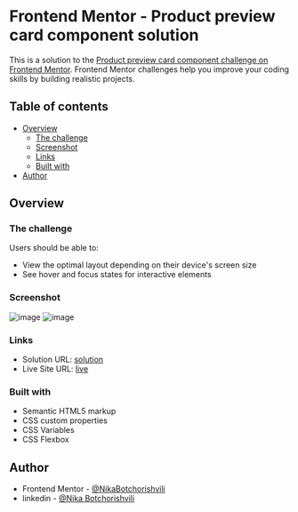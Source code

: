 # Frontend Mentor - Product preview card component solution

This is a solution to the [Product preview card component challenge on Frontend Mentor](https://www.frontendmentor.io/challenges/product-preview-card-component-GO7UmttRfa). Frontend Mentor challenges help you improve your coding skills by building realistic projects. 

## Table of contents

- [Overview](#overview)
  - [The challenge](#the-challenge)
  - [Screenshot](#screenshot)
  - [Links](#links)
  - [Built with](#built-with)
- [Author](#author)


## Overview

### The challenge

Users should be able to:

- View the optimal layout depending on their device's screen size
- See hover and focus states for interactive elements

### Screenshot

![image](https://github.com/NikaBotchorishvili/product-card/assets/58900787/0f921cd2-9aba-4421-bb02-47b747b59d40)
![image](https://github.com/NikaBotchorishvili/product-card/assets/58900787/5ec22e87-1b1b-406f-a08d-10072590fb0e)

### Links

- Solution URL: [solution](https://www.frontendmentor.io/solutions/product-card-with-html-css-g5xwKbWHMA)
- Live Site URL: [live](https://product-card-woad.vercel.app/)

### Built with

- Semantic HTML5 markup
- CSS custom properties
- CSS Variables
- CSS Flexbox

## Author

- Frontend Mentor - [@NikaBotchorishvili](https://www.frontendmentor.io/profile/NikaBotchorishvili)
- linkedin - [@Nika Botchorishvili](https://www.linkedin.com/in/nika-botchorishvili-a27b09234/)
